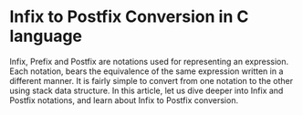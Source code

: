 # Infix to Postfix Conversion in C language

Infix, Prefix and Postfix are notations used for representing an expression. Each notation, bears the equivalence of the same expression written in a different manner. It is fairly simple to convert from one notation to the other using stack data structure. In this article, let us dive deeper into Infix and Postfix notations, and learn about Infix to Postfix conversion.
